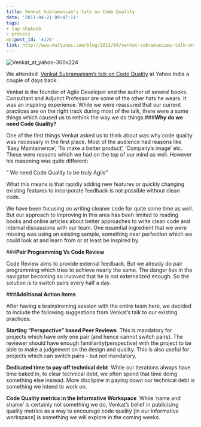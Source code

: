 ```yaml
---
title: Venkat Subramaniam's talk on Code Quality
date: '2011-04-21 09:47:11'
tags:
- cap-shakeeb
- process
wp:post_id: '4176'
link: http://www.multunus.com/blog/2011/04/venkat-subramaniams-talk-on-code-quality/
---
```


![Venkat_at_yahoo-300x224](http://www.multunus.com/wp-content/uploads/2011/04/Venkat_at_yahoo-300x224.jpg)

We attended 
[Venkat Subramaniam’s talk on Code Quality](http://http//www.agiledeveloper.com/presentations/caring_about_code_quality.pdf) at Yahoo India a couple of days back.

Venkat is the founder of Agile Developer and the author of several books. Consultant and Adjunct Professor are some of the other hats he wears. It was an inspiring experience. While we were reassured that our current practices are on the right track during most of the talk, there were a some things which caused us to rethink the way we do things.###**Why do we need Code Quality?**

One of the first things Venkat asked us to think about was why code quality was necessary in the first place. Most of the audience had reasons like ‘Easy Maintainence’, ‘To make a better product’, ‘Company’s image’ etc. These were reasons which we had on the top of our mind as well. However his reasoning was quite different:

“
We need Code Quality to be truly Agile”

What this means is that rapidly adding new features or quickly changing existing features to incorporate feedback is not possible without clean code.

We have been focusing on writing cleaner code for quite some time as well. But our approach to improving in this area has been limited to reading books and online articles about better approaches to write clean code and internal discussions with our team. One essential ingredient that we were missing was using an existing sample, something near perfection which we could look at and learn from or at least be inspired by.

###**Pair Programming Vs Code Review**

Code Review aims to provide external feedback. But we already do pair programming which tries to achieve nearly the same. The danger lies in the navigator becoming so invloved that he is not externalized enough. So the solution is to switch pairs every half a day.

###**Additional Action Items**

After having a brainstroming session with the entire team here, we decided to include the following suggestions from Venkat’s talk to our existing practices:


**Starting “Perspective” based Peer Reviews**
 This is mandatory for  projects which have only one pair (and hence cannot switch pairs). The reviewer should have enough familiarity(perspective) with the project to be able to make a judgement on the design and quality. This is also useful for projects which can switch pairs - but not mandatory.


**Dedicated time to pay off technical debt**
 While our iterations always have time baked in, to clear technical debt, we often spend that time doing something else instead. More disclipine in paying down our technical debt is something we intend to work on.


**Code Quality metrics in the Informative Workspace**
 While ‘name and shame’ is certainly not something we do, Venkat’s belief in publicising quality metrics as a way to encourage code quality [in our informative workspace] is something we will explore in the coming weeks.
